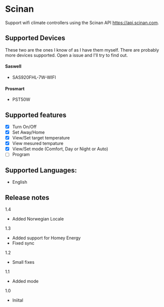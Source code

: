 # Scinan
Support wifi climate controllers using the Scinan API https://api.scinan.com.

## Supported Devices
These two are the ones I know of as I have them myself. There are probably more devices supported. Open a issue and I'll try to find out.

#### Saswell
 - SAS920FHL-7W-WIFI

#### Prosmart
 - PST50W

## Supported features
 - [x] Turn On/Off
 - [x] Set Away/Home
 - [x] View/Set target temperature
 - [x] View mesured tempature
 - [x] View/Set mode (Comfort, Day or Night or Auto)
 - [ ] Program

## Supported Languages:
 - English

## Release notes

1.4
- Added Norwegian Locale

1.3
- Added support for Homey Energy
- Fixed sync

1.2
- Small fixes

1.1
- Added mode

1.0
- Iniital
